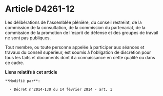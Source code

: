 # Article D4261-12

Les délibérations de l'assemblée plénière, du conseil restreint, de la commission de la consultation, de la commission du
partenariat, de la commission de la promotion de l'esprit de défense et des groupes de travail ne sont pas publiques. 

Tout membre, ou toute personne appelée à participer aux séances et travaux du conseil supérieur, est soumis à l'obligation de
discrétion pour tous les faits et documents dont il a connaissance en cette qualité ou dans ce cadre.

**Liens relatifs à cet article**

	**Modifié par**:

	  - Décret n°2014-130 du 14 février 2014 - art. 1
